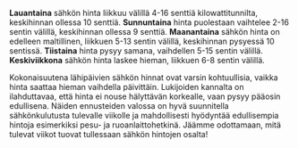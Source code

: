 **Lauantaina** sähkön hinta liikkuu välillä 4-16 senttiä kilowattitunnilta, keskihinnan ollessa 10 senttiä. **Sunnuntaina** hinta puolestaan vaihtelee 2-16 sentin välillä, keskihinnan ollessa 9 senttiä. **Maanantaina** sähkön hinta on edelleen maltillinen, liikkuen 5-13 sentin välillä, keskihinnan pysyessä 10 sentissä. **Tiistaina** hinta pysyy samana, vaihdellen 5-15 sentin välillä. **Keskiviikkona** sähkön hinta laskee hieman, liikkuen 6-8 sentin välillä.

Kokonaisuutena lähipäivien sähkön hinnat ovat varsin kohtuullisia, vaikka hinta saattaa hieman vaihdella päivittäin. Lukijoiden kannalta on ilahduttavaa, että hinta ei nouse hälyttävän korkealle, vaan pysyy pääosin edullisena. Näiden ennusteiden valossa on hyvä suunnitella sähkönkulutusta tulevalle viikolle ja mahdollisesti hyödyntää edullisempia hintoja esimerkiksi pesu- ja ruoanlaittohetkinä. Jäämme odottamaan, mitä tulevat viikot tuovat tullessaan sähkön hintojen osalta!